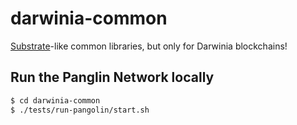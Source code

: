 # darwinia-common
[Substrate](https://github.com/paritytech/substrate)-like common libraries, but only for Darwinia blockchains!

## Run the Panglin Network locally

```sh
$ cd darwinia-common
$ ./tests/run-pangolin/start.sh
```
